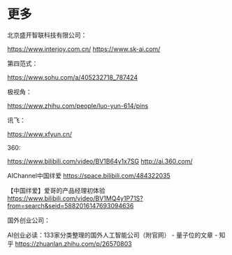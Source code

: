 # 更多

北京盛开智联科技有限公司：

https://www.interjoy.com.cn/
https://www.sk-ai.com/

第四范式：

https://www.sohu.com/a/405232718_787424

极视角：

https://www.zhihu.com/people/luo-yun-614/pins

讯飞：

https://www.xfyun.cn/

360:

https://www.bilibili.com/video/BV1B64y1x7SG
http://ai.360.com/


AIChannel中国绊爱
https://space.bilibili.com/484322035

【中国绊爱】爱哥的产品经理初体验
https://www.bilibili.com/video/BV1MQ4y1P71S?from=search&seid=5882016147693094636

国外创业公司：

AI创业必读：133家分类整理的国外人工智能公司（附官网） - 量子位的文章 - 知乎
https://zhuanlan.zhihu.com/p/26570803

